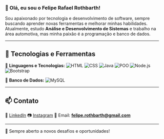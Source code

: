 ### 👋 Olá, eu sou o **Felipe Rafael Rothbarth**!

Sou apaixonado por tecnologia e desenvolvimento de software, sempre buscando aprender novas ferramentas e melhorar minhas habilidades. Atualmente, estudo **Análise e Desenvolvimento de Sistemas** e trabalho na área automotiva, mas minha paixão é a programação e banco de dados.

---

## 🚀 Tecnologias e Ferramentas

🔹 **Linguagens e Tecnologias:**
![HTML](https://img.shields.io/badge/-HTML-orange?style=for-the-badge&logo=html5&logoColor=white)
![CSS](https://img.shields.io/badge/-CSS-blue?style=for-the-badge&logo=css3&logoColor=white)
![Java](https://img.shields.io/badge/-Java-red?style=for-the-badge&logo=java&logoColor=white)
![POO](https://img.shields.io/badge/-POO-green?style=for-the-badge)
![Node.js](https://img.shields.io/badge/-Node.js-black?style=for-the-badge&logo=node.js&logoColor=white)
![Bootstrap](https://img.shields.io/badge/-Bootstrap-purple?style=for-the-badge&logo=bootstrap&logoColor=white)

🔹 **Banco de Dados:**
![MySQL](https://img.shields.io/badge/-MySQL-blue?style=for-the-badge&logo=mysql&logoColor=white)

---

## 📫 Contato

🔗 [LinkedIn](https://www.linkedin.com/in/felipe-rafael-rothbarth-3666a2266/)
📷 [Instagram](https://instagram.com/feliperothbarth/)
📧 Email: **felipe.rothbarth@gmail.com**

---

🎯 Sempre aberto a novos desafios e oportunidades! 
